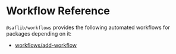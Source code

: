 # Workflow Reference

`@saflib/workflows` provides the following automated workflows for packages depending on it:

- [workflows/add-workflow](./add-workflow.md)
